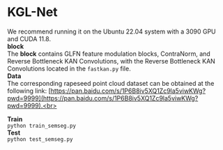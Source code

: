 # KGL-Net
We recommend running it on the Ubuntu 22.04 system with a 3090 GPU and CUDA 11.8.<br>
**block**<br>
The **block** contains GLFN feature modulation blocks, ContraNorm, and Reverse Bottleneck KAN Convolutions, with the Reverse Bottleneck KAN Convolutions located in the `fastkan.py` file.<br>
**Data**<br>
The corresponding rapeseed point cloud dataset can be obtained at the following link: [https://pan.baidu.com/s/1P6B8iv5XQ1Zc9la5viwKWg?pwd=9999](https://pan.baidu.com/s/1P6B8iv5XQ1Zc9la5viwKWg?pwd=9999).<br>


**Train**<br>
`python train_semseg.py`<br>
**Test**<br>
`python test_semseg.py`<br>
